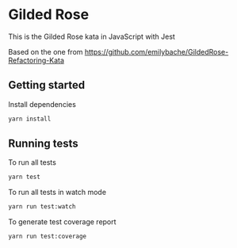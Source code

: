 # Gilded Rose

This is the Gilded Rose kata in JavaScript with Jest

Based on the one from https://github.com/emilybache/GildedRose-Refactoring-Kata

## Getting started

Install dependencies

```sh
yarn install
```

## Running tests

To run all tests

```sh
yarn test
```

To run all tests in watch mode

```sh
yarn run test:watch
```

To generate test coverage report

```sh
yarn run test:coverage
```
